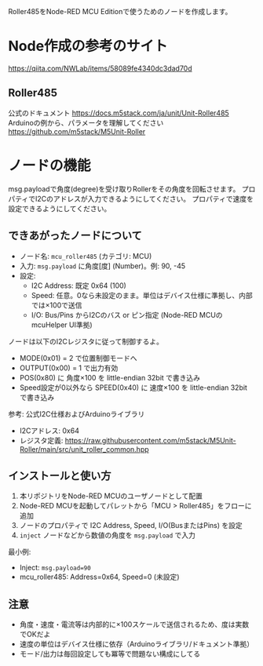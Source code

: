 Roller485をNode-RED MCU Editionで使うためのノードを作成します。

# Node作成の参考のサイト
https://qiita.com/NWLab/items/58089fe4340dc3dad70d

## Roller485
公式のドキュメント
https://docs.m5stack.com/ja/unit/Unit-Roller485
Arduinoの例から、パラメータを理解してください
https://github.com/m5stack/M5Unit-Roller

# ノードの機能
msg.payloadで角度(degree)を受け取りRollerをその角度を回転させます。
プロパティでI2Cのアドレスが入力できるようにしてください。
プロパティで速度を設定できるようにしてください。


## できあがったノードについて

- ノード名: `mcu_roller485` (カテゴリ: MCU)
- 入力: `msg.payload` に角度[度] (Number)。例: 90, -45
- 設定:
	- I2C Address: 既定 0x64 (100)
	- Speed: 任意。0なら未設定のまま。単位はデバイス仕様に準拠し、内部では×100で送信
	- I/O: Bus/Pins からI2Cのバス or ピン指定 (Node-RED MCUのmcuHelper UI準拠)

ノードは以下のI2Cレジスタに従って制御するよ。
- MODE(0x01) = 2 で位置制御モードへ
- OUTPUT(0x00) = 1 で出力有効
- POS(0x80) に 角度×100 を little-endian 32bit で書き込み
- Speed設定が0以外なら SPEED(0x40) に 速度×100 を little-endian 32bit で書き込み

参考: 公式I2C仕様およびArduinoライブラリ
- I2Cアドレス: 0x64
- レジスタ定義: https://raw.githubusercontent.com/m5stack/M5Unit-Roller/main/src/unit_roller_common.hpp

## インストールと使い方

1. 本リポジトリをNode-RED MCUのユーザノードとして配置
2. Node-RED MCUを起動してパレットから「MCU > Roller485」をフローに追加
3. ノードのプロパティで I2C Address, Speed, I/O(BusまたはPins) を設定
4. `inject` ノードなどから数値の角度を `msg.payload` で入力

最小例:
- Inject: `msg.payload=90`
- mcu_roller485: Address=0x64, Speed=0 (未設定)

## 注意
- 角度・速度・電流等は内部的に×100スケールで送信されるため、度は実数でOKだよ
- 速度の単位はデバイス仕様に依存（Arduinoライブラリ/ドキュメント準拠）
- モード/出力は毎回設定しても冪等で問題ない構成にしてる

